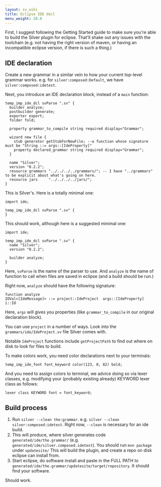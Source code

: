 ```yaml
---
layout: sv_wiki
title: Eclipse IDE decl
menu_weight: 20.0
---
```


First, I suggest following the Getting Started guide to make sure you're able to build the Silver plugin for eclipse. That'll shake out any issues with the toolchain (e.g. not having the right version of maven, or having an incompatible eclipse version, if there is such a thing.)

## IDE declaration

Create a new grammar in a similar vein to how your current top-level grammar works. e.g. for `silver:composed:Default`, we have `silver:composed:idetest`.

Next, you introduce an IDE declaration block, instead of a `main` function:

```
temp_imp_ide_dcl svParse ".sv" { 
  builder analyze;
  postbuilder generate;
  exporter export;
  folder fold;

  property grammar_to_compile string required display="Grammar";

  wizard new file {
    stub generator getStubForNewFile; --a function whose signature must be "String ::= args::[IdeProperty]"
    property declared_grammar string required display="Grammar";
  }

  name "Silver";
  version "0.2.2";
  resource grammars "../../../../grammars/"; -- I have "../grammars" to be explicit about what's going on here.
  resource jars     "../../../../jars/";
}
```

This is Silver's. Here is a totally minimal one:

```
import ide;

temp_imp_ide_dcl svParse ".sv" { 
}
```

This should work, although here is a suggested minimal one:

```
import ide;

temp_imp_ide_dcl svParse ".sv" { 
  name "Silver";
  version "0.2.2";

  builder analyze;
}
```

Here, `svParse` is the name of the parser to use. And `analyze` is the name of function to call when files are saved in eclipse (and a build should be run.)

Right now, `analyze` should have the following signature:

```
function analyze
IOVal<[IdeMessage]> ::= project::IdeProject  args::[IdeProperty]  i::IO
```

Here, `args` will gives you properties (like `grammar_to_compile` in our original declaration block).

You can use `project` in a number of ways. Look into the `grammars/ide/IdeProject.sv` file Silver comes with.

Notable `IdeProject` functions include `getProjectPath` to find out where on disk to look for files to build.

To make colors work, you need color declarations next to your terminals:

```
temp_imp_ide_font font_keyword color(123, 0, 82) bold;
```

And you need to assign colors to terminal, we advice doing so via lexer classes, e.g. modifying your (probably existing already) KEYWORD lexer class as follows:

```
lexer class KEYWORD font = font_keyword;
```

## Build process

  1. Run `silver --clean the:grammar`. e.g. `silver --clean silver:composed:idetest`. Right now, `--clean` is necessary for an ide build.
  1. This will produce, where silver generates code `generated/ide/the.grammar/` (e.g. `generated/ide/silver.composed.idetest`). You should run `mvn package` under `updatesite/` This will build the plugin, and create a repo on disk eclipse can install from.
  1. Start eclipse, do software install and paste in the FULL PATH to `generated/ide/the.grammar/updatesite/target/repository`. It should find your software.

Should work.

